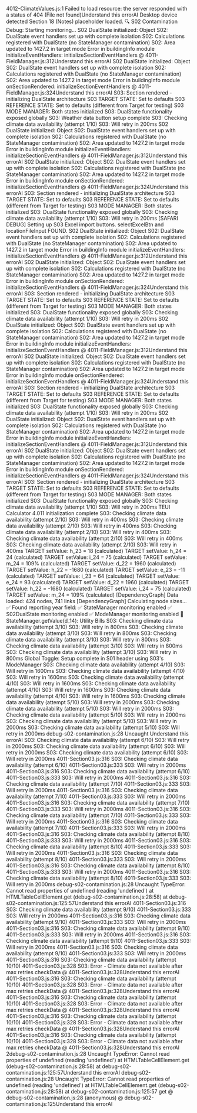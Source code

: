 4012-ClimateValues.js:1  Failed to load resource: the server responded with a status of 404 (File not found)Understand this errorAI
 Desktop device detected
 Section 18 (Notes) placeholder loaded.
 🔍 S02 Contamination Debug: Starting monitoring...
 S02 DualState initialized: Object
 S02: DualState event handlers set up with complete isolation
 S02: Calculations registered with DualState (no StateManager contamination)
 S02: Area updated to 1427.2 in target mode
 Error in buildingInfo module initializeEventHandlers: 
initializeSectionEventHandlers @ 4011-FieldManager.js:312Understand this errorAI
 S02 DualState initialized: Object
 S02: DualState event handlers set up with complete isolation
 S02: Calculations registered with DualState (no StateManager contamination)
 S02: Area updated to 1427.2 in target mode
 Error in buildingInfo module onSectionRendered: 
initializeSectionEventHandlers @ 4011-FieldManager.js:324Understand this errorAI
 S03: Section rendered - initializing DualState architecture
 S03 TARGET STATE: Set to defaults
 S03 REFERENCE STATE: Set to defaults (different from Target for testing)
 S03 MODE MANAGER: Both states initialized
 S03: DualState functionality exposed globally
 S03: Weather data button setup complete
 S03: Checking climate data availability (attempt 1/10)
 S03: Will retry in 200ms
 S02 DualState initialized: Object
 S02: DualState event handlers set up with complete isolation
 S02: Calculations registered with DualState (no StateManager contamination)
 S02: Area updated to 1427.2 in target mode
 Error in buildingInfo module initializeEventHandlers: 
initializeSectionEventHandlers @ 4011-FieldManager.js:312Understand this errorAI
 S02 DualState initialized: Object
 S02: DualState event handlers set up with complete isolation
 S02: Calculations registered with DualState (no StateManager contamination)
 S02: Area updated to 1427.2 in target mode
 Error in buildingInfo module onSectionRendered: 
initializeSectionEventHandlers @ 4011-FieldManager.js:324Understand this errorAI
 S03: Section rendered - initializing DualState architecture
 S03 TARGET STATE: Set to defaults
 S03 REFERENCE STATE: Set to defaults (different from Target for testing)
 S03 MODE MANAGER: Both states initialized
 S03: DualState functionality exposed globally
 S03: Checking climate data availability (attempt 1/10)
 S03: Will retry in 200ms
 [SAFARI DEBUG] Setting up S03 Excel import buttons. selectExcelBtn and locationFileInput FOUND.
 S02 DualState initialized: Object
 S02: DualState event handlers set up with complete isolation
 S02: Calculations registered with DualState (no StateManager contamination)
 S02: Area updated to 1427.2 in target mode
 Error in buildingInfo module initializeEventHandlers: 
initializeSectionEventHandlers @ 4011-FieldManager.js:312Understand this errorAI
 S02 DualState initialized: Object
 S02: DualState event handlers set up with complete isolation
 S02: Calculations registered with DualState (no StateManager contamination)
 S02: Area updated to 1427.2 in target mode
 Error in buildingInfo module onSectionRendered: 
initializeSectionEventHandlers @ 4011-FieldManager.js:324Understand this errorAI
 S03: Section rendered - initializing DualState architecture
 S03 TARGET STATE: Set to defaults
 S03 REFERENCE STATE: Set to defaults (different from Target for testing)
 S03 MODE MANAGER: Both states initialized
 S03: DualState functionality exposed globally
 S03: Checking climate data availability (attempt 1/10)
 S03: Will retry in 200ms
 S02 DualState initialized: Object
 S02: DualState event handlers set up with complete isolation
 S02: Calculations registered with DualState (no StateManager contamination)
 S02: Area updated to 1427.2 in target mode
 Error in buildingInfo module initializeEventHandlers: 
initializeSectionEventHandlers @ 4011-FieldManager.js:312Understand this errorAI
 S02 DualState initialized: Object
 S02: DualState event handlers set up with complete isolation
 S02: Calculations registered with DualState (no StateManager contamination)
 S02: Area updated to 1427.2 in target mode
 Error in buildingInfo module onSectionRendered: 
initializeSectionEventHandlers @ 4011-FieldManager.js:324Understand this errorAI
 S03: Section rendered - initializing DualState architecture
 S03 TARGET STATE: Set to defaults
 S03 REFERENCE STATE: Set to defaults (different from Target for testing)
 S03 MODE MANAGER: Both states initialized
 S03: DualState functionality exposed globally
 S03: Checking climate data availability (attempt 1/10)
 S03: Will retry in 200ms
 S02 DualState initialized: Object
 S02: DualState event handlers set up with complete isolation
 S02: Calculations registered with DualState (no StateManager contamination)
 S02: Area updated to 1427.2 in target mode
 Error in buildingInfo module initializeEventHandlers: 
initializeSectionEventHandlers @ 4011-FieldManager.js:312Understand this errorAI
 S02 DualState initialized: Object
 S02: DualState event handlers set up with complete isolation
 S02: Calculations registered with DualState (no StateManager contamination)
 S02: Area updated to 1427.2 in target mode
 Error in buildingInfo module onSectionRendered: 
initializeSectionEventHandlers @ 4011-FieldManager.js:324Understand this errorAI
 S03: Section rendered - initializing DualState architecture
 S03 TARGET STATE: Set to defaults
 S03 REFERENCE STATE: Set to defaults (different from Target for testing)
 S03 MODE MANAGER: Both states initialized
 S03: DualState functionality exposed globally
 S03: Checking climate data availability (attempt 1/10)
 S03: Will retry in 200ms
 TEUI Calculator 4.011 initialization complete
 S03: Checking climate data availability (attempt 2/10)
 S03: Will retry in 400ms
 S03: Checking climate data availability (attempt 2/10)
 S03: Will retry in 400ms
 S03: Checking climate data availability (attempt 2/10)
 S03: Will retry in 400ms
 S03: Checking climate data availability (attempt 2/10)
 S03: Will retry in 400ms
 S03: Checking climate data availability (attempt 2/10)
 S03: Will retry in 400ms
 TARGET setValue: h_23 = 18 (calculated)
 TARGET setValue: h_24 = 24 (calculated)
 TARGET setValue: i_24 = 75 (calculated)
 TARGET setValue: m_24 = 109% (calculated)
 TARGET setValue: d_22 = 1960 (calculated)
 TARGET setValue: h_22 = -1680 (calculated)
 TARGET setValue: e_23 = -11 (calculated)
 TARGET setValue: i_23 = 64 (calculated)
 TARGET setValue: e_24 = 93 (calculated)
 TARGET setValue: d_22 = 1960 (calculated)
 TARGET setValue: h_22 = -1680 (calculated)
 TARGET setValue: i_24 = 75 (calculated)
 TARGET setValue: m_24 = 109% (calculated)
 [DependencyGraph] Data loaded: 424 nodes, 741 links
 [DependencyGraph] Calculating node sizes...
 ✅ Found reporting year field: 
 ✅ StateManager monitoring enabled
 ✅ S02DualState monitoring enabled
 ✅ ModeManager monitoring enabled
 📖 StateManager.getValue(d_14): Utility Bills
 S03: Checking climate data availability (attempt 3/10)
 S03: Will retry in 800ms
 S03: Checking climate data availability (attempt 3/10)
 S03: Will retry in 800ms
 S03: Checking climate data availability (attempt 3/10)
 S03: Will retry in 800ms
 S03: Checking climate data availability (attempt 3/10)
 S03: Will retry in 800ms
 S03: Checking climate data availability (attempt 3/10)
 S03: Will retry in 800ms
 Global Toggle: Setup complete in S01 header using S03's ModeManager
 S03: Checking climate data availability (attempt 4/10)
 S03: Will retry in 1600ms
 S03: Checking climate data availability (attempt 4/10)
 S03: Will retry in 1600ms
 S03: Checking climate data availability (attempt 4/10)
 S03: Will retry in 1600ms
 S03: Checking climate data availability (attempt 4/10)
 S03: Will retry in 1600ms
 S03: Checking climate data availability (attempt 4/10)
 S03: Will retry in 1600ms
 S03: Checking climate data availability (attempt 5/10)
 S03: Will retry in 2000ms
 S03: Checking climate data availability (attempt 5/10)
 S03: Will retry in 2000ms
 S03: Checking climate data availability (attempt 5/10)
 S03: Will retry in 2000ms
 S03: Checking climate data availability (attempt 5/10)
 S03: Will retry in 2000ms
 S03: Checking climate data availability (attempt 5/10)
 S03: Will retry in 2000ms
debug-s02-contamination.js:28 Uncaught Understand this errorAI
 S03: Checking climate data availability (attempt 6/10)
 S03: Will retry in 2000ms
 S03: Checking climate data availability (attempt 6/10)
 S03: Will retry in 2000ms
 S03: Checking climate data availability (attempt 6/10)
 S03: Will retry in 2000ms
4011-Section03.js:316 S03: Checking climate data availability (attempt 6/10)
4011-Section03.js:333 S03: Will retry in 2000ms
4011-Section03.js:316 S03: Checking climate data availability (attempt 6/10)
4011-Section03.js:333 S03: Will retry in 2000ms
4011-Section03.js:316 S03: Checking climate data availability (attempt 7/10)
4011-Section03.js:333 S03: Will retry in 2000ms
4011-Section03.js:316 S03: Checking climate data availability (attempt 7/10)
4011-Section03.js:333 S03: Will retry in 2000ms
4011-Section03.js:316 S03: Checking climate data availability (attempt 7/10)
4011-Section03.js:333 S03: Will retry in 2000ms
4011-Section03.js:316 S03: Checking climate data availability (attempt 7/10)
4011-Section03.js:333 S03: Will retry in 2000ms
4011-Section03.js:316 S03: Checking climate data availability (attempt 7/10)
4011-Section03.js:333 S03: Will retry in 2000ms
4011-Section03.js:316 S03: Checking climate data availability (attempt 8/10)
4011-Section03.js:333 S03: Will retry in 2000ms
4011-Section03.js:316 S03: Checking climate data availability (attempt 8/10)
4011-Section03.js:333 S03: Will retry in 2000ms
4011-Section03.js:316 S03: Checking climate data availability (attempt 8/10)
4011-Section03.js:333 S03: Will retry in 2000ms
4011-Section03.js:316 S03: Checking climate data availability (attempt 8/10)
4011-Section03.js:333 S03: Will retry in 2000ms
4011-Section03.js:316 S03: Checking climate data availability (attempt 8/10)
4011-Section03.js:333 S03: Will retry in 2000ms
debug-s02-contamination.js:28 Uncaught TypeError: Cannot read properties of undefined (reading 'undefined')
    at HTMLTableCellElement.get (debug-s02-contamination.js:28:58)
    at debug-s02-contamination.js:125:57Understand this errorAI
4011-Section03.js:316 S03: Checking climate data availability (attempt 9/10)
4011-Section03.js:333 S03: Will retry in 2000ms
4011-Section03.js:316 S03: Checking climate data availability (attempt 9/10)
4011-Section03.js:333 S03: Will retry in 2000ms
4011-Section03.js:316 S03: Checking climate data availability (attempt 9/10)
4011-Section03.js:333 S03: Will retry in 2000ms
4011-Section03.js:316 S03: Checking climate data availability (attempt 9/10)
4011-Section03.js:333 S03: Will retry in 2000ms
4011-Section03.js:316 S03: Checking climate data availability (attempt 9/10)
4011-Section03.js:333 S03: Will retry in 2000ms
4011-Section03.js:316 S03: Checking climate data availability (attempt 10/10)
4011-Section03.js:328 S03: Error - Climate data not available after max retries
checkData @ 4011-Section03.js:328Understand this errorAI
4011-Section03.js:316 S03: Checking climate data availability (attempt 10/10)
4011-Section03.js:328 S03: Error - Climate data not available after max retries
checkData @ 4011-Section03.js:328Understand this errorAI
4011-Section03.js:316 S03: Checking climate data availability (attempt 10/10)
4011-Section03.js:328 S03: Error - Climate data not available after max retries
checkData @ 4011-Section03.js:328Understand this errorAI
4011-Section03.js:316 S03: Checking climate data availability (attempt 10/10)
4011-Section03.js:328 S03: Error - Climate data not available after max retries
checkData @ 4011-Section03.js:328Understand this errorAI
4011-Section03.js:316 S03: Checking climate data availability (attempt 10/10)
4011-Section03.js:328 S03: Error - Climate data not available after max retries
checkData @ 4011-Section03.js:328Understand this errorAI
2debug-s02-contamination.js:28 Uncaught TypeError: Cannot read properties of undefined (reading 'undefined')
    at HTMLTableCellElement.get (debug-s02-contamination.js:28:58)
    at debug-s02-contamination.js:125:57Understand this errorAI
debug-s02-contamination.js:28 Uncaught TypeError: Cannot read properties of undefined (reading 'undefined')
    at HTMLTableCellElement.get (debug-s02-contamination.js:28:58)
    at debug-s02-contamination.js:125:57
get @ debug-s02-contamination.js:28
(anonymous) @ debug-s02-contamination.js:125Understand this errorAI